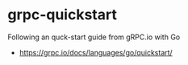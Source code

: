 # grpc-quickstart
Following an quck-start guide from gRPC.io with Go

- https://grpc.io/docs/languages/go/quickstart/